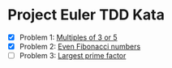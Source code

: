 # Project Euler TDD Kata

- [x] Problem 1: [Multiples of 3 or 5](https://projecteuler.net/problem=1)
- [x] Problem 2: [Even Fibonacci numbers](https://projecteuler.net/problem=2)
- [ ] Problem 3: [Largest prime factor](https://projecteuler.net/problem=3)
